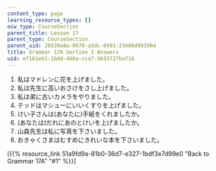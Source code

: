 ```yaml
---
content_type: page
learning_resource_types: []
ocw_type: CourseSection
parent_title: Lesson 17
parent_type: CourseSection
parent_uid: 20539a8a-0070-a3dc-0491-23486d993904
title: Grammar 17A Section I Answers
uid: ef161eb1-1bdd-468a-cca7-5633727ba716
---
```


1.  私はマドレンに花を上げました。
2.  私は先生に高いおさけをさし上げました。
3.  私は弟に古いカメラをやりました。
4.  テッドはマシューにいいくすりを上げました。
5.  けい子さんは(あなたに)手紙をくれましたか。
6.  (あなたは)だれにあのとけいを上げましたか。
7.  山森先生は私に写真を下さいました。
8.  おきゃくさまはむすめにきれいな本を下さいました。

\[{{% resource_link 51a9fd9a-81b0-36d7-e327-1bdf3e7d99e0 "Back to Grammar 17A" "#1" %}}\]